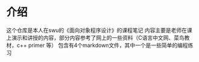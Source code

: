 # 介绍
这个仓库是本人在swu的《面向对象程序设计》的课程笔记
内容主要是老师在课上演示和讲授的内容，部分内容参考了网上的一些资料（C语言中文网、菜鸟教材，c++ primer 等）
包含有4个markdown文件，其中一个是一些简单的编程练习
